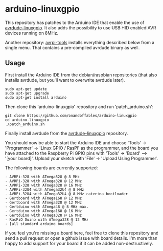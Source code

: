 arduino-linuxgpio
=================

This repository has patches to the Arduino IDE that enable the use of [avrdude-linuxgpio](https://github.com/onandoffables/avrdude-linuxgpio). It also adds the possibility to use USB HID enabled AVR devices running on 8MHz.

Another repository: [avrpi-tools](https://github.com/onandoffables/avrpi-tools) installs everything described below from a single menu. That contains a pre-compiled avrdude binary as well.

Usage
-----

First install the Arduino IDE from the debian/raspbian repositories (that also installs avrdude, but you'll want to overwrite avrdude later).

	sudo apt-get update
	sudo apt-get upgrade
	sudo apt-get install arduino

Then clone this 'arduino-linuxgpio' repository and run 'patch_arduino.sh':

	git clone https://github.com/onandoffables/arduino-linuxgpio
	cd arduino-linuxgpio
	./patch_arduino.sh

Finally install avrdude from the [avrdude-linuxgpio](https://github.com/onandoffables/avrdude-linuxgpio) repository.

You should now be able to start the Arduino IDE and choose 'Tools' -> 'Programmer' -> 'Linux GPIO / RasPi' as the programmer, and the board you have attached to the Raspberry Pi GPIO pins with 'Tools' -> 'Board' --> '[your board]'. Upload your sketch with 'File' -> 'Upload Using Programmer'.

The following boards are currently supported:

	- AVRPi-328 with ATmega328 @ 8 MHz
	- AVRPi-328 with ATmega328 @ 12 MHz
	- AVRPi-328 with ATmega328 @ 16 MHz
	- AVRPi-32U4 with ATmega32U4 @ 8 MHz
	- AVRPi-32U4 with ATmega32U4 @ 8 MHz caterina bootloader
	- Gertboard with ATmega168 @ 12 MHz
	- Gertboard with ATmega328 @ 12 MHz
	- Gertduino with ATmega48 @ 8 MHz max.
	- Gertduino with ATmega168 @ 16 MHz
	- Gertduino with ATmega328 @ 16 MHz
	- RasPiO Duino with ATmega328 @ 12 MHz
	- [all standard arduino boards]

If you feel you're missing a board here, feel free to clone this repository and send a pull request or open a github issue with board details. I'm more than happy to add support for your board if it can be added non-destructively.
